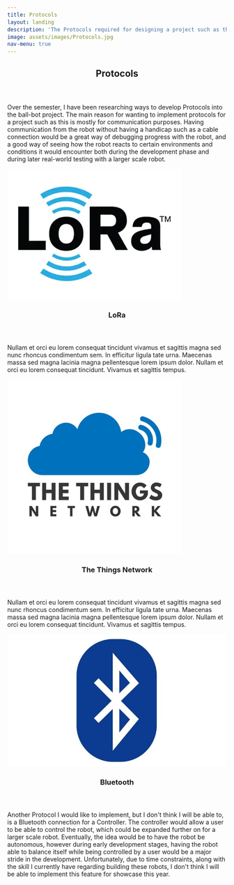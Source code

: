```yaml
---
title: Protocols
layout: landing
description: 'The Protocols required for designing a project such as this'
image: assets/images/Protocols.jpg
nav-menu: true
---
```


<!-- Main -->
<div id="main">

<!-- One -->
<section id="one">
	<div class="inner">
		<header class="major">
			<h2>Protocols</h2>
		</header>
		<p>Over the semester, I have been researching ways to develop Protocols into the ball-bot project. The main reason for wanting to implement protocols for a project such as this is mostly for communication purposes. Having communication from the robot without having a handicap such as a cable connection would be a great way of debugging progress with the robot, and a good way of seeing how the robot reacts to certain environments and conditions it would encounter both during the development phase and during later real-world testing with a larger scale robot.</p>
	</div>
</section>

<!-- Two -->
<section id="two" class="spotlights">
	<section>
		<a href="generic.html" class="image">
			<img src="assets/images/LoRa.jpg" alt="" data-position="center center" />
		</a>
		<div class="content">
			<div class="inner">
				<header class="major">
					<h3>LoRa</h3>
				</header>
				<p>Nullam et orci eu lorem consequat tincidunt vivamus et sagittis magna sed nunc rhoncus condimentum sem. In efficitur ligula tate urna. Maecenas massa sed magna lacinia magna pellentesque lorem ipsum dolor. Nullam et orci eu lorem consequat tincidunt. Vivamus et sagittis tempus.</p>
			</div>
		</div>
	</section>
	<section>
		<a href="generic.html" class="image">
			<img src="assets/images/ThingsNetwork.jpg" alt="" data-position="top center" />
		</a>
		<div class="content">
			<div class="inner">
				<header class="major">
					<h3>The Things Network</h3>
				</header>
				<p>Nullam et orci eu lorem consequat tincidunt vivamus et sagittis magna sed nunc rhoncus condimentum sem. In efficitur ligula tate urna. Maecenas massa sed magna lacinia magna pellentesque lorem ipsum dolor. Nullam et orci eu lorem consequat tincidunt. Vivamus et sagittis tempus.</p>
			</div>
		</div>
	</section>
	<section>
		<a href="generic.html" class="image">
			<img src="assets/images/Bluetooth.jpg" alt="" data-position="25% 25%" />
		</a>
		<div class="content">
			<div class="inner">
				<header class="major">
					<h3>Bluetooth</h3>
				</header>
				<p>Another Protocol I would like to implement, but I don't think I will be able to, is a Bluetooth connection for a Controller. The controller would allow a user to be able to control the robot, which could be expanded further on for a larger scale robot. Eventually, the idea would be to have the robot be autonomous, however during early development stages, having the robot able to balance itself while being controlled by a user would be a major stride in the development. Unfortunately, due to time constraints, along with the skill I currently have regarding building these robots, I don't think I will be able to implement this feature for showcase this year.</p>
			</div>
		</div>
	</section>
</section>

</div>
